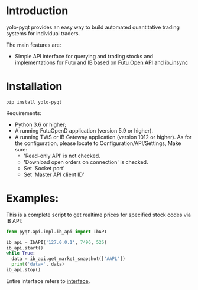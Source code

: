 # Introduction
yolo-pyqt provides an easy way to build automated quantitative trading systems for individual traders.

The main features are:
* Simple API interface for querying and trading stocks and implementations for Futu and IB based on
  [Futu Open API](https://openapi.futunn.com/futu-api-doc/en/) and [ib_insync](https://ib-insync.readthedocs.io/index.html)

# Installation
```shell
pip install yolo-pyqt
```

Requirements:
* Python 3.6 or higher;
* A running FutuOpenD application (version 5.9 or higher).
* A running TWS or IB Gateway application (version 1012 or higher).
  As for the configuration, please locate to Configuration/API/Settings, Make sure:
  * 'Read-only API' is not checked.
  * 'Download open orders on connection' is checked.
  * Set 'Socket port'
  * Set 'Master API client ID'

# Examples:
This is a complete script to get realtime prices for specified stock codes via IB API:
```python
from pyqt.api.impl.ib_api import IbAPI

ib_api = IbAPI('127.0.0.1', 7496, 526)
ib_api.start()
while True:
  data = ib_api.get_market_snapshot(['AAPL'])
  print('data=', data)
ib_api.stop()
```
Entire interface refers to [interface](https://github.com/TaoYang526/yolo-pyqt/blob/master/api/interface.py).
